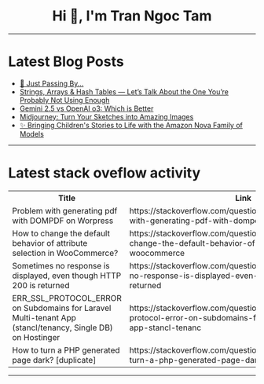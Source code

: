 <h1 align="center">Hi 👋, I'm Tran Ngoc Tam</h1>

---

# Latest Blog Posts 
<!-- BLOG-POST-LIST:START -->
- [👋 Just Passing By...](https://dev.to/onedev/just-passing-by-2nl1)
- [Strings, Arrays &amp; Hash Tables — Let’s Talk About the One You’re Probably Not Using Enough](https://dev.to/onedev/strings-arrays-hash-tables-lets-talk-about-the-one-youre-probably-not-using-enough-2ebn)
- [Gemini 2.5 vs OpenAI o3: Which is Better](https://dev.to/_37bbf0c253c0b3edec531e/gemini-25-vs-openai-o3-which-is-better-8fg)
- [Midjourney: Turn Your Sketches into Amazing Images](https://dev.to/_37bbf0c253c0b3edec531e/midjourney-turn-your-sketches-into-amazing-images-24od)
- [✨ Bringing Children&#39;s Stories to Life with the Amazon Nova Family of Models](https://dev.to/damogallagher/bringing-childrens-stories-to-life-with-the-amazon-nova-family-of-models-597m)
<!-- BLOG-POST-LIST:END -->

---

# Latest stack oveflow activity
<table>
  <tr><th>Title</th><th>Link</th></tr>
  <!-- STACKOVERFLOW:START --><tr><td>Problem with generating pdf with DOMPDF on Worpress</td><td>https://stackoverflow.com/questions/79624998/problem-with-generating-pdf-with-dompdf-on-worpress</td></tr><tr><td>How to change the default behavior of attribute selection in WooCommerce?</td><td>https://stackoverflow.com/questions/79624960/how-to-change-the-default-behavior-of-attribute-selection-in-woocommerce</td></tr><tr><td>Sometimes no response is displayed, even though HTTP 200 is returned</td><td>https://stackoverflow.com/questions/79624915/sometimes-no-response-is-displayed-even-though-http-200-is-returned</td></tr><tr><td>ERR_SSL_PROTOCOL_ERROR on Subdomains for Laravel Multi-tenant App &lpar;stancl/tenancy, Single DB&rpar; on Hostinger</td><td>https://stackoverflow.com/questions/79624889/err-ssl-protocol-error-on-subdomains-for-laravel-multi-tenant-app-stancl-tenanc</td></tr><tr><td>How to turn a PHP generated page dark? [duplicate]</td><td>https://stackoverflow.com/questions/79624888/how-to-turn-a-php-generated-page-dark</td></tr><!-- STACKOVERFLOW:END -->
</table>

---


